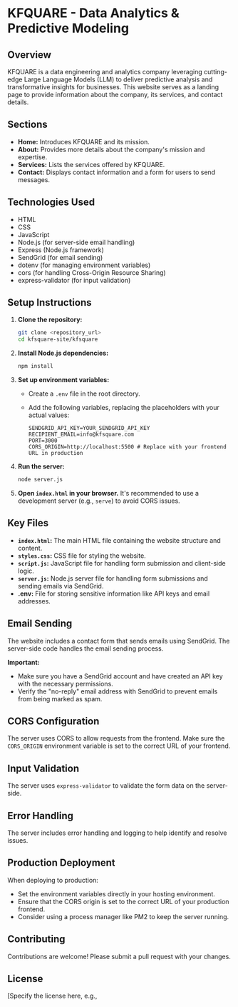 # KFQUARE - Data Analytics & Predictive Modeling

## Overview

KFQUARE is a data engineering and analytics company leveraging cutting-edge Large Language Models (LLM) to deliver predictive analysis and transformative insights for businesses. This website serves as a landing page to provide information about the company, its services, and contact details.

## Sections

*   **Home:** Introduces KFQUARE and its mission.
*   **About:** Provides more details about the company's mission and expertise.
*   **Services:** Lists the services offered by KFQUARE.
*   **Contact:** Displays contact information and a form for users to send messages.

## Technologies Used

*   HTML
*   CSS
*   JavaScript
*   Node.js (for server-side email handling)
*   Express (Node.js framework)
*   SendGrid (for email sending)
*   dotenv (for managing environment variables)
*   cors (for handling Cross-Origin Resource Sharing)
*   express-validator (for input validation)

## Setup Instructions

1.  **Clone the repository:**

    ```bash
    git clone <repository_url>
    cd kfsquare-site/kfsquare
    ```

2.  **Install Node.js dependencies:**

    ```bash
    npm install
    ```

3.  **Set up environment variables:**

    *   Create a `.env` file in the root directory.
    *   Add the following variables, replacing the placeholders with your actual values:

        ```
        SENDGRID_API_KEY=YOUR_SENDGRID_API_KEY
        RECIPIENT_EMAIL=info@kfsquare.com
        PORT=3000
        CORS_ORIGIN=http://localhost:5500 # Replace with your frontend URL in production
        ```

4.  **Run the server:**

    ```bash
    node server.js
    ```

5.  **Open `index.html` in your browser.**  It's recommended to use a development server (e.g., `serve`) to avoid CORS issues.

## Key Files

*   **`index.html`:** The main HTML file containing the website structure and content.
*   **`styles.css`:**  CSS file for styling the website.
*   **`script.js`:** JavaScript file for handling form submission and client-side logic.
*   **`server.js`:** Node.js server file for handling form submissions and sending emails via SendGrid.
*   **.env:** File for storing sensitive information like API keys and email addresses.

## Email Sending

The website includes a contact form that sends emails using SendGrid.  The server-side code handles the email sending process.

**Important:**

*   Make sure you have a SendGrid account and have created an API key with the necessary permissions.
*   Verify the "no-reply" email address with SendGrid to prevent emails from being marked as spam.

## CORS Configuration

The server uses CORS to allow requests from the frontend.  Make sure the `CORS_ORIGIN` environment variable is set to the correct URL of your frontend.

## Input Validation

The server uses `express-validator` to validate the form data on the server-side.

## Error Handling

The server includes error handling and logging to help identify and resolve issues.

## Production Deployment

When deploying to production:

*   Set the environment variables directly in your hosting environment.
*   Ensure that the CORS origin is set to the correct URL of your production frontend.
*   Consider using a process manager like PM2 to keep the server running.

## Contributing

Contributions are welcome! Please submit a pull request with your changes.

## License

[Specify the license here, e.g.,